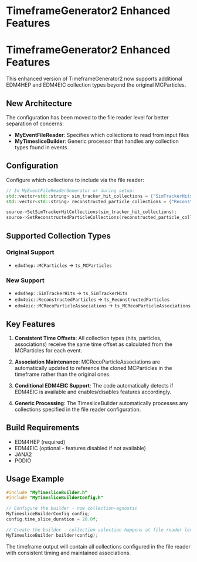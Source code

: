 # TimeframeGenerator2 Enhanced Features

# TimeframeGenerator2 Enhanced Features

This enhanced version of TimeframeGenerator2 now supports additional EDM4HEP and EDM4EIC collection types beyond the original MCParticles.

## New Architecture

The configuration has been moved to the file reader level for better separation of concerns:

- **MyEventFileReader**: Specifies which collections to read from input files
- **MyTimesliceBuilder**: Generic processor that handles any collection types found in events

## Configuration

Configure which collections to include via the file reader:

```cpp
// In MyEventFileReaderGenerator or during setup:
std::vector<std::string> sim_tracker_hit_collections = {"SimTrackerHits", "OtherHits"};
std::vector<std::string> reconstructed_particle_collections = {"ReconstructedParticles"};

source->SetSimTrackerHitCollections(sim_tracker_hit_collections);
source->SetReconstructedParticleCollections(reconstructed_particle_collections);
```

## Supported Collection Types

### Original Support
- `edm4hep::MCParticles` → `ts_MCParticles`

### New Support  
- `edm4hep::SimTrackerHits` → `ts_SimTrackerHits`
- `edm4eic::ReconstructedParticles` → `ts_ReconstructedParticles` 
- `edm4eic::MCRecoParticleAssociations` → `ts_MCRecoParticleAssociations`

## Key Features

1. **Consistent Time Offsets**: All collection types (hits, particles, associations) receive the same time offset as calculated from the MCParticles for each event.

2. **Association Maintenance**: MCRecoParticleAssociations are automatically updated to reference the cloned MCParticles in the timeframe rather than the original ones.

3. **Conditional EDM4EIC Support**: The code automatically detects if EDM4EIC is available and enables/disables features accordingly.

4. **Generic Processing**: The TimesliceBuilder automatically processes any collections specified in the file reader configuration.

## Build Requirements

- EDM4HEP (required)
- EDM4EIC (optional - features disabled if not available)
- JANA2
- PODIO

## Usage Example

```cpp
#include "MyTimesliceBuilder.h"
#include "MyTimesliceBuilderConfig.h"

// Configure the builder - now collection-agnostic
MyTimesliceBuilderConfig config;
config.time_slice_duration = 20.0f;

// Create the builder - collection selection happens at file reader level
MyTimesliceBuilder builder(config);
```

The timeframe output will contain all collections configured in the file reader with consistent timing and maintained associations.